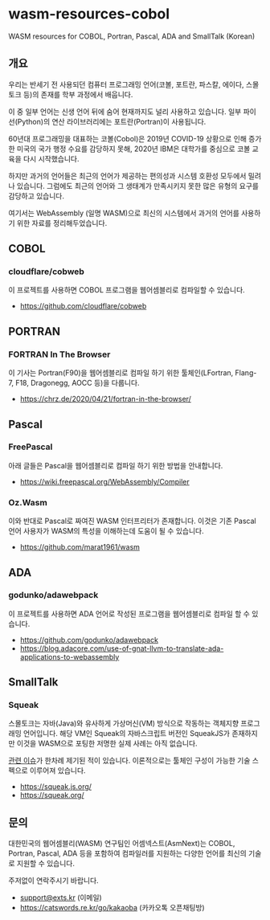 # wasm-resources-cobol
WASM resources for COBOL, Portran, Pascal, ADA and SmallTalk (Korean)

## 개요

우리는 반세기 전 사용되던 컴퓨터 프로그래밍 언어(코볼, 포트란, 파스칼, 에이다, 스몰토크 등)의 존재를 학부 과정에서 배웁니다.

이 중 일부 언어는 신생 언어 뒤에 숨어 현재까지도 널리 사용하고 있습니다. 일부 파이선(Python)의 연산 라이브러리에는 포트란(Portran)이 사용됩니다.

60년대 프로그래밍을 대표하는 코볼(Cobol)은 2019년 COVID-19 상황으로 인해 증가한 미국의 국가 행정 수요를 감당하지 못해, 2020년 IBM은 대학가를 중심으로 코볼 교육을 다시 시작했습니다.

하지만 과거의 언어들은 최근의 언어가 제공하는 편의성과 시스템 호환성 모두에서 밀려나 있습니다. 그럼에도 최근의 언어와 그 생태계가 만족시키지 못한 많은 유형의 요구를 감당하고 있습니다.

여기서는 WebAssembly (일명 WASM)으로 최신의 시스템에서 과거의 언어를 사용하기 위한 자료를 정리해두었습니다. 

## COBOL

### cloudflare/cobweb

이 프로젝트를 사용하면 COBOL 프로그램을 웹어셈블리로 컴파일할 수 있습니다.

  * https://github.com/cloudflare/cobweb

## PORTRAN

### FORTRAN In The Browser

이 기사는 Portran(F90)을 웹어셈블리로 컴파일 하기 위한 툴체인(LFortran, Flang-7, F18, Dragonegg, AOCC 등)을 다룹니다.

  * https://chrz.de/2020/04/21/fortran-in-the-browser/


## Pascal

### FreePascal

아래 글들은 Pascal을 웹어셈블리로 컴파일 하기 위한 방법을 안내합니다.

  * https://wiki.freepascal.org/WebAssembly/Compiler

### Oz.Wasm

이와 반대로 Pascal로 짜여진 WASM 인터프리터가 존재합니다. 이것은 기존 Pascal 언어 사용자가 WASM의 특성을 이해하는데 도움이 될 수 있습니다.

  * https://github.com/marat1961/wasm

## ADA

### godunko/adawebpack

이 프로젝트를 사용하면 ADA 언어로 작성된 프로그램을 웹어셈블리로 컴파일 할 수 있습니다.

  * https://github.com/godunko/adawebpack
  * https://blog.adacore.com/use-of-gnat-llvm-to-translate-ada-applications-to-webassembly

## SmallTalk

### Squeak

스몰토크는 자바(Java)와 유사하게 가상머신(VM) 방식으로 작동하는 객체지향 프로그래밍 언어입니다. 해당 VM인 Squeak의 자바스크립트 버전인 SqueakJS가 존재하지만 이것을 WASM으로 포팅한 저명한 실제 사례는 아직 없습니다.

[관련 이슈](https://github.com/codefrau/SqueakJS/issues/61)가 한차례 제기된 적이 있습니다. 이론적으로는 툴체인 구성이 가능한 기술 스펙으로 이루어져 있습니다.

  * https://squeak.js.org/
  * https://squeak.org/

## 문의

대한민국의 웹어셈블리(WASM) 연구팀인 어셈넥스트(AsmNext)는 COBOL, Portran, Pascal, ADA 등을 포함하여 컴파일러를 지원하는 다양한 언어를 최신의 기술로 지원할 수 있습니다.

주저없이 연락주시기 바랍니다.

  * support@exts.kr (이메일)
  * https://catswords.re.kr/go/kakaoba (카카오톡 오픈채팅방)
